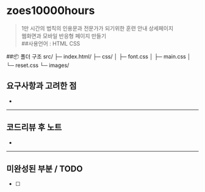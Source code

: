 # zoes10000hours
> 1만 시간의 법칙의 인용문과 전문가가 되기위한 훈련 안내 상세페이지  
> 웹화면과 모바일 반응형 페이지 만들기  
##사용언어 : HTML CSS

##📦 폴더 구조
src/
 ├─ index.html/
 ├─ css/
 │ ├─ font.css
 │ ├─ main.css
 │ └─ reset.css
 └─ images/

## 요구사항과 고려한 점
-
---

## 코드리뷰 후 노트
- 

---

## 미완성된 부분 / TODO
- [ ] 
